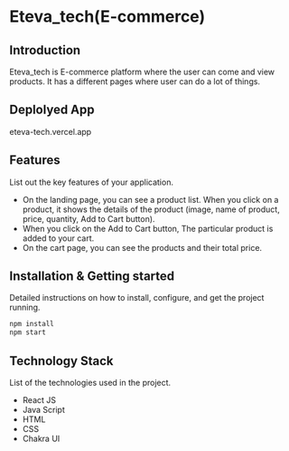 # Eteva_tech(E-commerce)

## Introduction
Eteva_tech is E-commerce platform where the user can come and view products. It has a different pages where user can do a lot of things.

## Deplolyed App
eteva-tech.vercel.app


## Features
List out the key features of your application.

- On the landing page, you can see a product list. When you click on a product, it shows the details of the product (image, name of product, price, quantity, Add to Cart button).
- When you click on the Add to Cart button, The particular product is added to your cart.
- On the cart page, you can see the products and their total price.



## Installation & Getting started
Detailed instructions on how to install, configure, and get the project running.

```bash
npm install 
npm start
```

## Technology Stack
List of the technologies used in the project.

- React JS
- Java Script
- HTML
- CSS
- Chakra UI 
